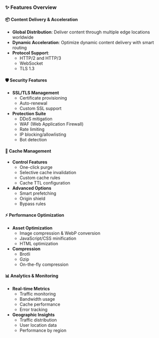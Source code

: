 ### ✨ Features Overview

#### 📦 Content Delivery & Acceleration
- **Global Distribution**: Deliver content through multiple edge locations worldwide
- **Dynamic Acceleration**: Optimize dynamic content delivery with smart routing
- **Protocol Support**: 
  - HTTP/2 and HTTP/3
  - WebSocket
  - TLS 1.3

#### 🛡️ Security Features
- **SSL/TLS Management**
  - Certificate provisioning
  - Auto-renewal
  - Custom SSL support
- **Protection Suite**
  - DDoS mitigation
  - WAF (Web Application Firewall)
  - Rate limiting
  - IP blocking/allowlisting
  - Bot detection

#### 💾 Cache Management
- **Control Features**
  - One-click purge
  - Selective cache invalidation
  - Custom cache rules
  - Cache TTL configuration
- **Advanced Options**
  - Smart prefetching
  - Origin shield
  - Bypass rules

#### ⚡ Performance Optimization
- **Asset Optimization**
  - Image compression & WebP conversion
  - JavaScript/CSS minification
  - HTML optimization
- **Compression**
  - Brotli
  - Gzip
  - On-the-fly compression

#### 📊 Analytics & Monitoring
- **Real-time Metrics**
  - Traffic monitoring
  - Bandwidth usage
  - Cache performance
  - Error tracking
- **Geographic Insights**
  - Traffic distribution
  - User location data
  - Performance by region